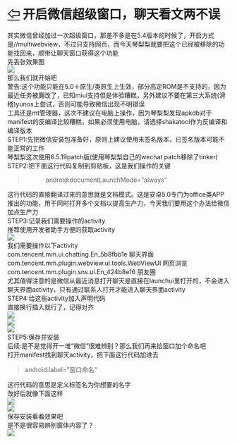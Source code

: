 # [⇦][] 开启微信超级窗口，聊天看文两不误  
其实微信曾经加过一次超级窗口，那差不多是在5.4版本的时候了，开启方式是//multiwebview，不过只支持网页，而今天琴梨梨就要把这个已经被移除的功能找回来，顺带让聊天窗口获得这个功能  
先丢张效果图  
![](79.png)  
那么我们就开始吧  
警告:这个功能只能在5.0＋原生/类原生上生效，部分高定ROM是不支持的，因为最近任务被魔改了，已知miui支持但是体验糟糕，另外建议不要在第三大系统(滑稽)yunos上尝试，否则可能导致微信出现不明错误  
工具还是mt管理器，这次不建议在电脑上操作，因为琴梨梨发现apkdb对于manifest的反编译比较糟糕，如果必须使用电脑，请选择shakatool作为反编译和编译版本  
STEP1:先把微信安装包准备好，原则上建议使用未签名版本，已签名版本可能不能正常的工作  
琴梨梨这次使用6.5.19patch版(使用琴梨梨自己的wechat patch移除了tinker)  
STEP2:把下面这行代码复制到剪贴板，这是我们操作的关键  
>             android:documentLaunchMode="always"   

这行代码的直接翻译过来的意思就是文档模式。这是安卓5.0专门为office类APP推出的功能，用于同时打开多个文档以提高生产力，今天我们要用这个办法给微信加点生产力  
STEP3:记录我们需要操作的activity  
推荐使用开发者助手方便的获取activity  
![](80.png)  
我们需要操作以下activity  
com.tencent.mm.ui.chatting.En_5b8fbb1e 聊天界面  
com.tencent.mm.plugin.webview.ui.tools.WebViewUI 网页浏览  
com.tencent.mm.plugin.sns.ui.En_424b8e16 朋友圈  
尤其值得注意的是微信从最近消息打开聊天是直接在launchui里打开的，不会进入聊天界面activity，只有通过联系人打开才能进入聊天界面activity  
STEP4:给这些activity加入声明代码  
直接换行插入就行了，记得对齐  
![](81.png)  
![](82.png)  
![](83.png)  
STEP5:保存并安装  
后续:是不是觉得开一堆“微信”很难辨别？那么我们再来给窗口加个命名吧  
打开manifest找到聊天activity，把下面这行代码加进去  
>  android:label="窗口命名"  

这行代码的意思是定义标签名为你想要的名字  
改好后就像下面这样  
![](84.png)  
![](85.png)  
保存安装看看效果吧  
是不是很容易辨别窗体内容了？  
![](86.png)


[⇦]: ../../list.md
